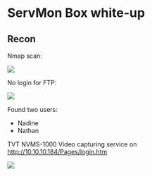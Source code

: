 # ServMon Box white-up

## Recon

Nmap scan:

![](https://i.imgur.com/fgPxI9G.jpg)

No login for FTP: 

![](https://i.imgur.com/zvmbcpH.png)

Found two users:
 - Nadine
 - Nathan

TVT NVMS-1000 Video capturing service on http://10.10.10.184/Pages/login.htm

![](https://i.imgur.com/dxf3bPV.png)


